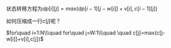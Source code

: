 状态转移方程为$dp[i][j]=max(dp[i-1][j-w[i]]+v[i],c[i-1][j])$

如何压缩成一行$c[j]$呢？

$for\quad i=1:N\\\quad for\quad j=W:1\\\quad \quad c[j]=max(c[j-w[i]]+v[i],c[j])$

